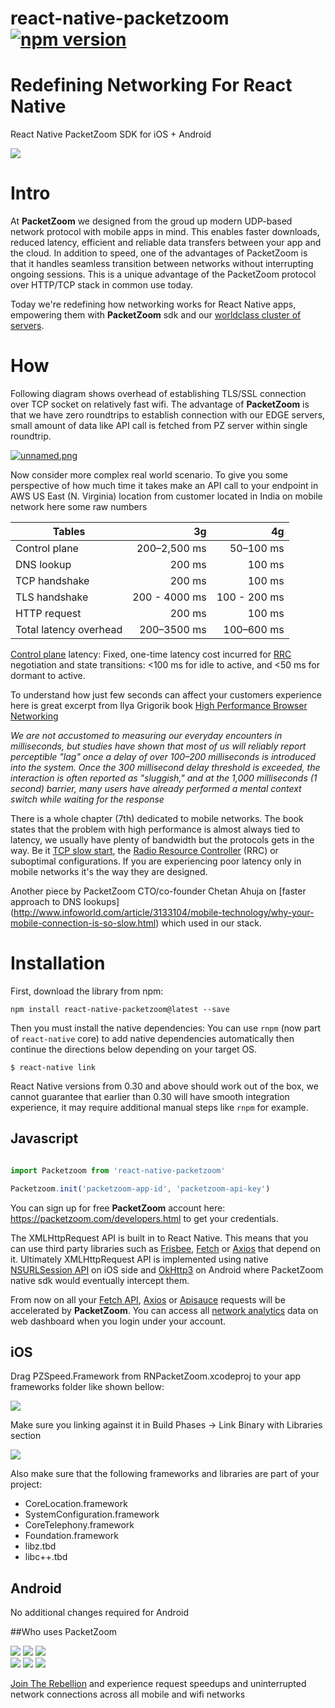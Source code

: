 # react-native-packetzoom [![npm version](https://img.shields.io/npm/v/react-native-packetzoom.svg?style=flat)](https://www.npmjs.com/package/react-native-packetzoom)

# Redefining Networking For React Native

React Native PacketZoom SDK for iOS + Android

![](http://i.imgur.com/GPEgdkT.png)


# Intro

At __PacketZoom__ we designed from the groud up modern UDP-based network protocol with mobile apps in mind. This enables faster downloads, reduced latency, efficient and reliable data transfers between your app and the cloud. In addition to speed, one of the advantages of PacketZoom is that it handles seamless transition between networks without interrupting ongoing sessions. This is a unique advantage of the PacketZoom protocol over HTTP/TCP stack in common use today. 

Today we're redefining how networking works for React Native apps, empowering them with __PacketZoom__ sdk and our [worldclass cluster of servers](http://status.packetzoom.com).

# How

Following diagram shows overhead of establishing TLS/SSL connection over TCP socket on relatively fast wifi. The advantage of __PacketZoom__ is that we have zero roundtrips to establish connection with our EDGE servers, small amount of data like API call is fetched from PZ server within single roundtrip.
 
[![unnamed.png](https://s16.postimg.org/gx0dgrgut/unnamed.png)](https://postimg.org/image/ajbadibyp/)

Now consider more complex real world scenario. To give you some perspective of how much time it takes make an API call to your endpoint in AWS US East (N. Virginia) location from customer located in India on mobile network here some raw numbers


| Tables         | 3g            | 4g        |
| -------------- |--------------:| ---------:|
| Control plane  | 200–2,500 ms  | 50–100 ms |
| DNS lookup     | 200 ms        |    100 ms |
| TCP handshake  | 200 ms        |    100 ms |
| TLS handshake  | 200 - 4000 ms |100 - 200 ms |
| HTTP request   | 200 ms        |    100 ms |
| Total latency overhead  | 200–3500 ms   | 100–600 ms|

[Control plane](https://en.wikipedia.org/wiki/Control_plane) latency: Fixed, one-time latency cost incurred for [RRC](https://en.wikipedia.org/wiki/Radio_Resource_Control) negotiation and state transitions: <100 ms for idle to active, and <50 ms for dormant to active. 

To understand how just few seconds can affect your customers experience here is great excerpt from Ilya Grigorik book [High Performance Browser Networking](http://chimera.labs.oreilly.com/books/1230000000545/index.html)

*We are not accustomed to measuring our everyday encounters in milliseconds, but studies have shown that most of us will reliably report perceptible "lag" once a delay of over 100–200 milliseconds is introduced into the system. Once the 300 millisecond delay threshold is exceeded, the interaction is often reported as "sluggish," and at the 1,000 milliseconds (1 second) barrier, many users have already performed a mental context switch while waiting for the response*

There is a whole chapter (7th) dedicated to mobile networks. The book states that the problem with high performance is almost always tied to latency, we usually have plenty of bandwidth but the protocols gets in the way. Be it [TCP slow start](https://en.wikipedia.org/wiki/TCP_congestion-avoidance_algorithm#Slow_start), the [Radio Resource Controller](https://en.wikipedia.org/wiki/Radio_Resource_Control) (RRC) or suboptimal configurations. If you are experiencing poor latency only in mobile networks it's the way they are designed.

Another piece by PacketZoom CTO/co-founder Chetan Ahuja on [faster approach to DNS lookups]
(http://www.infoworld.com/article/3133104/mobile-technology/why-your-mobile-connection-is-so-slow.html) which used in our stack.

# Installation

First, download the library from npm:

```
npm install react-native-packetzoom@latest --save
```

Then you must install the native dependencies: You can use `rnpm` (now part of `react-native` core) to
add native dependencies automatically then continue the directions below depending on your target OS.

   `$ react-native link`
   
React Native versions from 0.30 and above should work out of the box, we cannot guarantee that earlier than 0.30
will have smooth integration experience, it may require additional manual steps like `rnpm` for example.

## Javascript
```js

import Packetzoom from 'react-native-packetzoom'

Packetzoom.init('packetzoom-app-id', 'packetzoom-api-key')
```

You can sign up for free __PacketZoom__ account here: https://packetzoom.com/developers.html to get your credentials.

The XMLHttpRequest API is built in to React Native. This means that you can use third party libraries such as [Frisbee](https://github.com/crocodilejs/frisbee), [Fetch](https://developer.mozilla.org/en-US/docs/Web/API/Fetch_API) or [Axios](https://github.com/mzabriskie/axios) that depend on it. Ultimately XMLHttpRequest API is implemented using native [NSURLSession API](https://developer.apple.com/library/content/documentation/Cocoa/Conceptual/URLLoadingSystem/Articles/UsingNSURLSession.html#//apple_ref/doc/uid/TP40013509-SW1) on iOS side and [OkHttp3](https://github.com/square/okhttp) on Android
where PacketZoom native sdk would eventually intercept them.

From now on all your [Fetch API](https://developer.mozilla.org/en-US/docs/Web/API/Fetch_API),
[Axios](https://github.com/mzabriskie/axios) or [Apisauce](https://github.com/skellock/apisauce) requests will be accelerated
by __PacketZoom__. You can access all [network analytics](https://packetzoom.com/blog/introducing-http-optimizer-and-analytics-service.html) data on web dashboard when you login under your account.

## iOS

Drag PZSpeed.Framework from RNPacketZoom.xcodeproj to your app frameworks folder like shown bellow:

![](http://i.imgur.com/z71C8Nh.png)


Make sure you linking against it in Build Phases -> Link Binary with Libraries section

![](http://i.imgur.com/e6ftLfX.png)

Also make sure that the following frameworks and libraries are part of your project: 

- CoreLocation.framework
- SystemConfiguration.framework
- CoreTelephony.framework
- Foundation.framework
- libz.tbd
- libc++.tbd

## Android

No additional changes required for Android


##Who uses PacketZoom

![](https://packetzoom.com/images/customers/glu-logo.svg)
![](https://s16.postimg.org/kgmyiwtd1/houzify.png)
![](https://s11.postimg.org/tgpt2cw7n/News_Republic.png)
</br>
![](https://s13.postimg.org/y8h5jaxyb/Screen_Shot_2016_11_20_at_10_10_41_PM.png)
![](https://s21.postimg.org/b0kis6gav/wooplr.png)
![](https://s21.postimg.org/qy00uctw7/goat.png)

[Join The Rebellion](https://packetzoom.com/developers.html) and experience request speedups and uninterrupted network connections across all mobile and wifi networks
